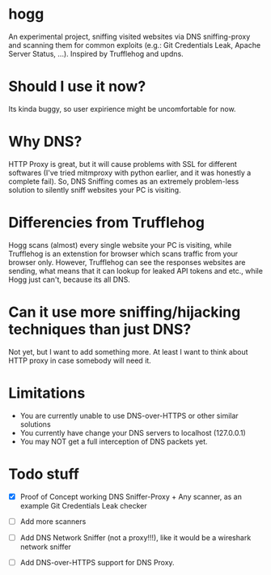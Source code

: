 # hogg
An experimental project, sniffing visited websites via DNS sniffing-proxy and scanning them for common exploits (e.g.: Git Credentials Leak, Apache Server Status, ...). Inspired by Trufflehog and updns.

# Should I use it now?
Its kinda buggy, so user expirience might be uncomfortable for now.

# Why DNS?
HTTP Proxy is great, but it will cause problems with SSL for different softwares (I've tried mitmproxy with python earlier, and it was honestly a complete fail). So, DNS Sniffing comes as an extremely problem-less solution to silently sniff websites your PC is visiting.

# Differencies from Trufflehog
Hogg scans (almost) every single website your PC is visiting, while Trufflehog is an extenstion for browser which scans traffic from your browser only. However, Trufflehog can see the responses websites are sending, what means that it can lookup for leaked API tokens and etc., while Hogg just can't, because its all DNS.

# Can it use more sniffing/hijacking techniques than just DNS?
Not yet, but I want to add something more. At least I want to think about HTTP proxy in case somebody will need it.

# Limitations
 - You are currently unable to use DNS-over-HTTPS or other similar solutions
 - You currently have change your DNS servers to localhost (127.0.0.1)
 - You may NOT get a full interception of DNS packets yet.

# Todo stuff
- [x] Proof of Concept working DNS Sniffer-Proxy + Any scanner, as an example Git Credentials Leak checker
- [ ] Add more scanners
- [ ] Add DNS Network Sniffer (not a proxy!!!), like it would be a wireshark network sniffer
- [ ] Add DNS-over-HTTPS support for DNS Proxy.

